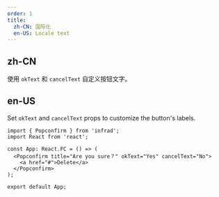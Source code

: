 ```yaml
---
order: 1
title:
  zh-CN: 国际化
  en-US: Locale text
---
```


## zh-CN

使用 `okText` 和 `cancelText` 自定义按钮文字。

## en-US

Set `okText` and `cancelText` props to customize the button's labels.

```tsx
import { Popconfirm } from 'infrad';
import React from 'react';

const App: React.FC = () => (
  <Popconfirm title="Are you sure？" okText="Yes" cancelText="No">
    <a href="#">Delete</a>
  </Popconfirm>
);

export default App;
```
